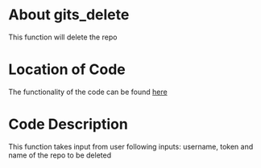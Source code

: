 # About gits_delete

This function will delete the repo

# Location of Code

The functionality of the code can be found [here](https://github.com/psvkaushik/Group50_Proj2/blob/main/src/gits_delete.py)

# Code Description

This function takes input from user following inputs: username, token and name of the repo to be deleted
